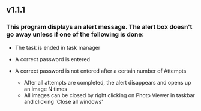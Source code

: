 ## v1.1.1
### This program displays an alert message. The alert box doesn't go away unless if one of the following is done:

- The task is ended in task manager
- A correct password is entered
- A correct password is not entered after a certain number of Attempts

    -  After all attempts are completed, the alert disappears and opens up an image N times
    -  All images can be closed by right clicking on Photo Viewer in taskbar and clicking 'Close all windows'